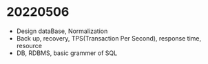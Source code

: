 # 20220506

- Design dataBase, Normalization
- Back up, recovery, TPS(Transaction Per Second), response time, resource
- DB, RDBMS, basic grammer of SQL

